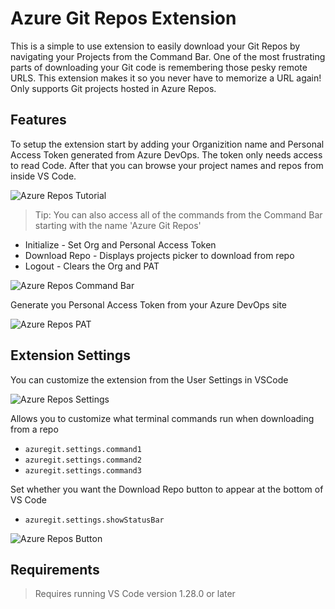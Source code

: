 # Azure Git Repos Extension

This is a simple to use extension to easily download your Git Repos by navigating your Projects from the Command Bar. One of the most frustrating parts of downloading your Git code is remembering those pesky remote URLS. This extension makes it so you never have to memorize a URL again! Only supports Git projects hosted in Azure Repos.

## Features

To setup the extension start by adding your Organizition name and Personal Access Token generated from Azure DevOps. The token only needs access to read Code. After that you can browse your project names and repos from inside VS Code.

![Azure Repos Tutorial](https://www.neilb.net/site/images/animated_tutorial.gif)

> Tip: You can also access all of the commands from the Command Bar starting with the name 'Azure Git Repos'

* Initialize - Set Org and Personal Access Token
* Download Repo - Displays projects picker to download from repo
* Logout - Clears the Org and PAT

![Azure Repos Command Bar](https://www.neilb.net/site/images/command_bar.png)

Generate you Personal Access Token from your Azure DevOps site

![Azure Repos PAT](https://www.neilb.net/site/images/pat.jpg)


## Extension Settings

You can customize the extension from the User Settings in VSCode

![Azure Repos Settings](https://www.neilb.net/site/images/animated_settings.gif)

Allows you to customize what terminal commands run when downloading from a repo

* `azuregit.settings.command1` 
* `azuregit.settings.command2` 
* `azuregit.settings.command3` 

Set whether you want the Download Repo button to appear at the bottom of VS Code

* `azuregit.settings.showStatusBar`

![Azure Repos Button](https://www.neilb.net/site/images/status_bar.jpg)

## Requirements

> Requires running VS Code version 1.28.0 or later
